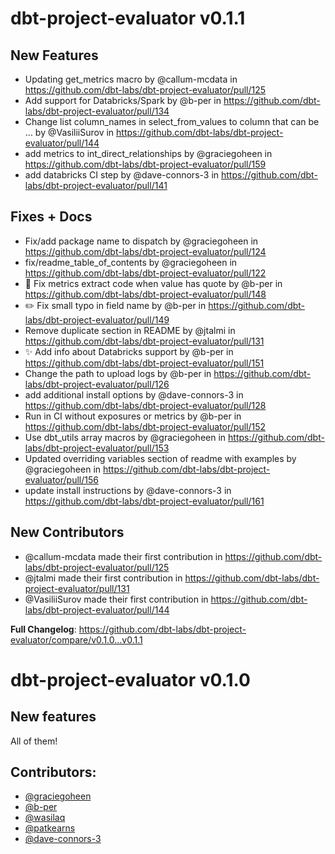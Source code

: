 # dbt-project-evaluator v0.1.1
## New Features
* Updating get_metrics macro by @callum-mcdata in https://github.com/dbt-labs/dbt-project-evaluator/pull/125
* Add support for Databricks/Spark by @b-per in https://github.com/dbt-labs/dbt-project-evaluator/pull/134
* Change list column_names in select_from_values to column that can be … by @VasiliiSurov in https://github.com/dbt-labs/dbt-project-evaluator/pull/144
* add metrics to int_direct_relationships by @graciegoheen in https://github.com/dbt-labs/dbt-project-evaluator/pull/159
* add databricks CI step by @dave-connors-3 in https://github.com/dbt-labs/dbt-project-evaluator/pull/141

## Fixes + Docs
* Fix/add package name to dispatch by @graciegoheen in https://github.com/dbt-labs/dbt-project-evaluator/pull/124
* fix/readme_table_of_contents by @graciegoheen in https://github.com/dbt-labs/dbt-project-evaluator/pull/122
* 🐛 Fix metrics extract code when value has quote by @b-per in https://github.com/dbt-labs/dbt-project-evaluator/pull/148
* ✏️ Fix small typo in field name by @b-per in https://github.com/dbt-labs/dbt-project-evaluator/pull/149
* Remove duplicate section in README by @jtalmi in https://github.com/dbt-labs/dbt-project-evaluator/pull/131
* ✨ Add info about Databricks support by @b-per in https://github.com/dbt-labs/dbt-project-evaluator/pull/151
* Change the path to upload logs by @b-per in https://github.com/dbt-labs/dbt-project-evaluator/pull/126
* add additional install options by @dave-connors-3 in https://github.com/dbt-labs/dbt-project-evaluator/pull/128
* Run in CI without exposures or metrics by @b-per in https://github.com/dbt-labs/dbt-project-evaluator/pull/152
* Use dbt_utils array macros by @graciegoheen in https://github.com/dbt-labs/dbt-project-evaluator/pull/153
* Updated overriding variables section of readme with examples by @graciegoheen in https://github.com/dbt-labs/dbt-project-evaluator/pull/156
* update install instructions by @dave-connors-3 in https://github.com/dbt-labs/dbt-project-evaluator/pull/161

## New Contributors
* @callum-mcdata made their first contribution in https://github.com/dbt-labs/dbt-project-evaluator/pull/125
* @jtalmi made their first contribution in https://github.com/dbt-labs/dbt-project-evaluator/pull/131
* @VasiliiSurov made their first contribution in https://github.com/dbt-labs/dbt-project-evaluator/pull/144

**Full Changelog**: https://github.com/dbt-labs/dbt-project-evaluator/compare/v0.1.0...v0.1.1
# dbt-project-evaluator v0.1.0

## New features
All of them!

## Contributors:
- [@graciegoheen](https://github.com/graciegoheen)
- [@b-per](https://github.com/b-per)
- [@wasilaq](https://github.com/wasilaq)
- [@patkearns](https://github.com/patkearns) 
- [@dave-connors-3](https://github.com/dave-connors-3)